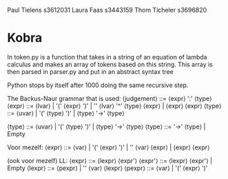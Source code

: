Paul Tielens s3612031
Laura Faas s3443159
Thom Ticheler s3696820

# Kobra

In token.py is a function that takes in a string of an equation of lambda calculus and makes an array of tokens based on this string. 
This array is then parsed in parser.py and put in an abstract syntax tree

Python stops by itself after 1000 doing the same recursive step.


The Backus-Naur grammar that is used:
⟨judgement⟩ ::= ⟨expr⟩ ':' ⟨type⟩
⟨expr⟩ ::= ⟨lvar⟩ | '(' ⟨expr⟩ ')' | '\' ⟨lvar⟩ '^' ⟨type⟩ ⟨expr⟩ | ⟨expr⟩ ⟨expr⟩
⟨type⟩ ::= ⟨uvar⟩ | '(' ⟨type⟩ ')' | ⟨type⟩ '->' ⟨type⟩

⟨type⟩ ::= ⟨uvar⟩ | '(' ⟨type⟩ ')' | ⟨type⟩ '->' ⟨type⟩
⟨type⟩ ::=  '->' ⟨type⟩ | Empty


Voor mezelf:
⟨expr⟩ ::= ⟨var⟩ | '(' ⟨expr⟩ ')' | '\' ⟨var⟩ ⟨expr⟩ | ⟨expr⟩ ⟨expr⟩

(ook voor mezelf) LL:
⟨expr⟩ ::= ⟨lexpr⟩ ⟨expr'⟩
⟨expr'⟩ ::= ⟨lexpr⟩ ⟨expr'⟩ | Empty
⟨lexpr⟩ ::= ⟨pexpr⟩ | '\' ⟨var⟩ ⟨lexpr⟩
⟨pexpr⟩ ::= ⟨var⟩ | '(' ⟨expr⟩ ')'



